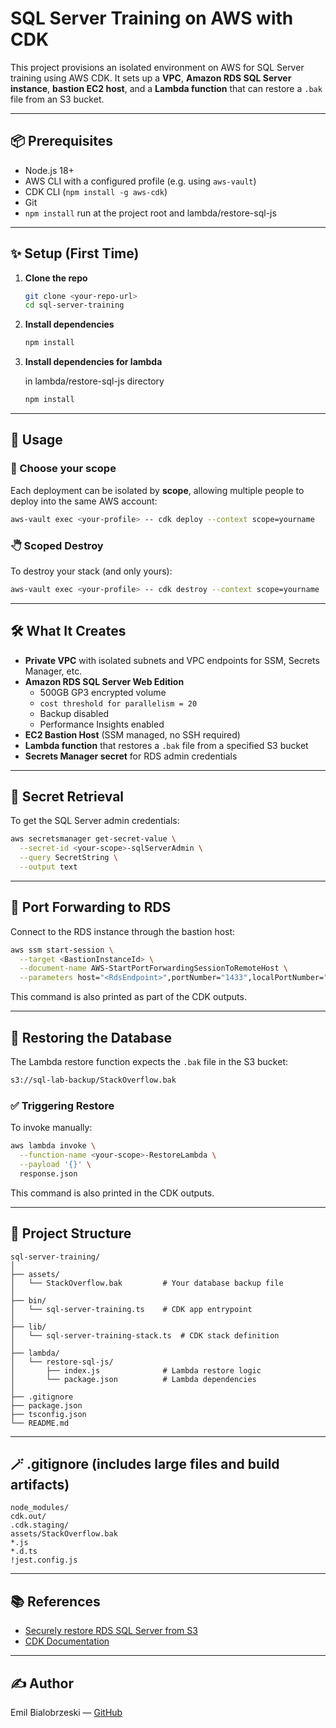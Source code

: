 # SQL Server Training on AWS with CDK

This project provisions an isolated environment on AWS for SQL Server training using AWS CDK. It sets up a **VPC**, **Amazon RDS SQL Server instance**, **bastion EC2 host**, and a **Lambda function** that can restore a `.bak` file from an S3 bucket.

---

## 📦 Prerequisites

- Node.js 18+
- AWS CLI with a configured profile (e.g. using `aws-vault`)
- CDK CLI (`npm install -g aws-cdk`)
- Git
- `npm install` run at the project root and lambda/restore-sql-js

---

## ✨ Setup (First Time)

1. **Clone the repo**

   ```bash
   git clone <your-repo-url>
   cd sql-server-training
   ```

2. **Install dependencies**

   ```bash
   npm install
   ```

3. **Install dependencies for lambda**
   
   in lambda/restore-sql-js directory

   ```bash
   npm install
   ```

---

## 💪 Usage

### 🧠 Choose your scope

Each deployment can be isolated by **scope**, allowing multiple people to deploy into the same AWS account:

```bash
aws-vault exec <your-profile> -- cdk deploy --context scope=yourname
```

### 🖑 Scoped Destroy

To destroy your stack (and only yours):

```bash
aws-vault exec <your-profile> -- cdk destroy --context scope=yourname
```

---

## 🛠️ What It Creates

- **Private VPC** with isolated subnets and VPC endpoints for SSM, Secrets Manager, etc.
- **Amazon RDS SQL Server Web Edition**
  - 500GB GP3 encrypted volume
  - `cost threshold for parallelism = 20`
  - Backup disabled
  - Performance Insights enabled
- **EC2 Bastion Host** (SSM managed, no SSH required)
- **Lambda function** that restores a `.bak` file from a specified S3 bucket
- **Secrets Manager secret** for RDS admin credentials

---

## 🔐 Secret Retrieval

To get the SQL Server admin credentials:

```bash
aws secretsmanager get-secret-value \
  --secret-id <your-scope>-sqlServerAdmin \
  --query SecretString \
  --output text
```

---

## 🔌 Port Forwarding to RDS

Connect to the RDS instance through the bastion host:

```bash
aws ssm start-session \
  --target <BastionInstanceId> \
  --document-name AWS-StartPortForwardingSessionToRemoteHost \
  --parameters host="<RdsEndpoint>",portNumber="1433",localPortNumber="1433"
```

This command is also printed as part of the CDK outputs.

---

## 💾 Restoring the Database

The Lambda restore function expects the `.bak` file in the S3 bucket:

```bash
s3://sql-lab-backup/StackOverflow.bak
```

### ✅ Triggering Restore

To invoke manually:

```bash
aws lambda invoke \
  --function-name <your-scope>-RestoreLambda \
  --payload '{}' \
  response.json
```

This command is also printed in the CDK outputs.

---

## 📁 Project Structure

```
sql-server-training/
│
├── assets/
│   └── StackOverflow.bak         # Your database backup file
│
├── bin/
│   └── sql-server-training.ts    # CDK app entrypoint
│
├── lib/
│   └── sql-server-training-stack.ts  # CDK stack definition
│
├── lambda/
│   └── restore-sql-js/
│       ├── index.js              # Lambda restore logic
│       └── package.json          # Lambda dependencies
│
├── .gitignore
├── package.json
├── tsconfig.json
└── README.md
```

---

## 🪄 .gitignore (includes large files and build artifacts)

```
node_modules/
cdk.out/
.cdk.staging/
assets/StackOverflow.bak
*.js
*.d.ts
!jest.config.js
```

---

## 📚 References

- [Securely restore RDS SQL Server from S3](https://docs.aws.amazon.com/dms/latest/sbs/chap-manageddatabases.sql-server-rds-sql-server-full-load-backup-restore.html)
- [CDK Documentation](https://docs.aws.amazon.com/cdk/v2/guide/home.html)

---

## ✍️ Author

Emil Bialobrzeski — [GitHub](https://github.com/<your-username>)

